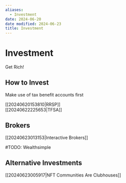 ```yaml
---
aliases:
  - Investment
date: 2024-06-20
date modified: 2024-06-23
title: Investment
---
```


# Investment

Get Rich!

## How to Invest

Make use of tax benefit accounts first

[[20240620153810|RRSP]]  
[[20240622225653|TFSA]]

## Brokers

[[20240623013153|Interactive Brokers]]

#TODO: Wealthsimple

## Alternative Investments

[[20240623005917|NFT Communities Are Clubhouses]]
